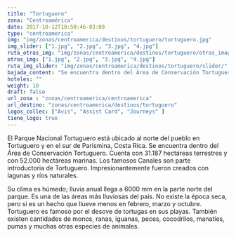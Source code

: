 ```yaml
---
title: "Tortuguero"
zona: "Centroamérica"
date: 2017-10-12T10:50:46-03:00
type: "centroamerica"
img: "img/zonas/centroamerica/destinos/tortuguero/tortuguero.jpg"
img_slider: ["1.jpg", "2.jpg", "3.jpg", "4.jpg"]
ruta_otras_img: "img/zonas/centroamerica/destinos/tortuguero/otras_imagenes/"
otras_img: ["1.jpg", "2.jpg", "3.jpg", "4.jpg"]
ruta_img_slider: "img/zonas/centroamerica/destinos/tortuguero/slider/"
bajada_content: "Se encuentra dentro del Área de Conservación Tortuguero. Cuenta con 31.187 hectáreas terrestres y con 52.000 hectáreas marinas."
hoteles: ""
weight: 10
draft: false
url_zona : "zonas/centroamerica/centroamerica"
url_destino: "zonas/centroamerica/destinos/tortuguero"
logos_collec: ["Avis", "Assist Card", "Journeys" ]
tiene_logo: true
---
```

El Parque Nacional Tortuguero está ubicado al norte del pueblo en Tortuguero y en el sur de Parismina, Costa Rica. Se encuentra dentro del Área de Conservación Tortuguero. Cuenta con 31.187 hectáreas terrestres y con 52.000 hectáreas marinas. Los famosos Canales son parte introductoria de Tortuguero. Impresionantemente fueron creados con lagunas y ríos naturales.

Su clima es húmedo; lluvia anual llega a 6000 mm en la parte norte del parque. Es una de las áreas más lluviosas del país. No existe la época seca, pero si es un hecho que llueve menos en febrero, marzo y octubre. Tortuguero es famoso por el desove de tortugas en sus playas. También existen cantidades de monos, ranas, iguanas, peces, cocodrilos, manatíes, pumas y muchas otras especies de animales.
